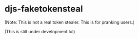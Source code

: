 # djs-faketokensteal
(Note: This is not a real token stealer. This is for pranking users.)


(This is still under development lol)
